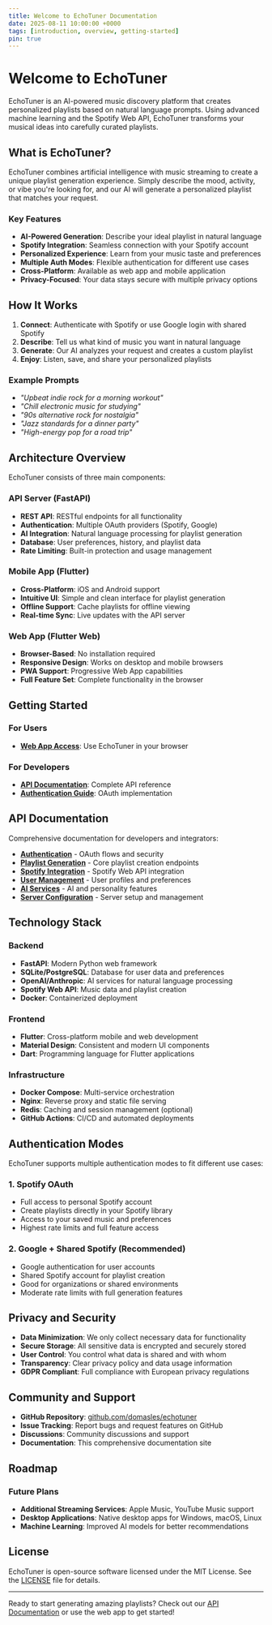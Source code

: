 ```yaml
---
title: Welcome to EchoTuner Documentation
date: 2025-08-11 10:00:00 +0000
tags: [introduction, overview, getting-started]
pin: true
---
```


# Welcome to EchoTuner

EchoTuner is an AI-powered music discovery platform that creates personalized playlists based on natural language prompts. Using advanced machine learning and the Spotify Web API, EchoTuner transforms your musical ideas into carefully curated playlists.

## What is EchoTuner?

EchoTuner combines artificial intelligence with music streaming to create a unique playlist generation experience. Simply describe the mood, activity, or vibe you're looking for, and our AI will generate a personalized playlist that matches your request.

### Key Features

- **AI-Powered Generation**: Describe your ideal playlist in natural language
- **Spotify Integration**: Seamless connection with your Spotify account
- **Personalized Experience**: Learn from your music taste and preferences
- **Multiple Auth Modes**: Flexible authentication for different use cases
- **Cross-Platform**: Available as web app and mobile application
- **Privacy-Focused**: Your data stays secure with multiple privacy options

## How It Works

1. **Connect**: Authenticate with Spotify or use Google login with shared Spotify
2. **Describe**: Tell us what kind of music you want in natural language
3. **Generate**: Our AI analyzes your request and creates a custom playlist
4. **Enjoy**: Listen, save, and share your personalized playlists

### Example Prompts

- *"Upbeat indie rock for a morning workout"*
- *"Chill electronic music for studying"*
- *"90s alternative rock for nostalgia"*
- *"Jazz standards for a dinner party"*
- *"High-energy pop for a road trip"*

## Architecture Overview

EchoTuner consists of three main components:

### API Server (FastAPI)
- **REST API**: RESTful endpoints for all functionality
- **Authentication**: Multiple OAuth providers (Spotify, Google)
- **AI Integration**: Natural language processing for playlist generation
- **Database**: User preferences, history, and playlist data
- **Rate Limiting**: Built-in protection and usage management

### Mobile App (Flutter)
- **Cross-Platform**: iOS and Android support
- **Intuitive UI**: Simple and clean interface for playlist generation
- **Offline Support**: Cache playlists for offline viewing
- **Real-time Sync**: Live updates with the API server

### Web App (Flutter Web)
- **Browser-Based**: No installation required
- **Responsive Design**: Works on desktop and mobile browsers
- **PWA Support**: Progressive Web App capabilities
- **Full Feature Set**: Complete functionality in the browser

## Getting Started

### For Users
- **[Web App Access](https://echotuner.domax.lt)**: Use EchoTuner in your browser

### For Developers
- **[API Documentation](/categories/api-documentation/)**: Complete API reference
- **[Authentication Guide](/posts/api-authentication/)**: OAuth implementation

## API Documentation

Comprehensive documentation for developers and integrators:

- **[Authentication](/posts/api-authentication/)** - OAuth flows and security
- **[Playlist Generation](/posts/api-playlists/)** - Core playlist creation endpoints
- **[Spotify Integration](/posts/api-spotify/)** - Spotify Web API integration
- **[User Management](/posts/api-users/)** - User profiles and preferences
- **[AI Services](/posts/api-personality/)** - AI and personality features
- **[Server Configuration](/posts/api-config/)** - Server setup and management

## Technology Stack

### Backend
- **FastAPI**: Modern Python web framework
- **SQLite/PostgreSQL**: Database for user data and preferences
- **OpenAI/Anthropic**: AI services for natural language processing
- **Spotify Web API**: Music data and playlist creation
- **Docker**: Containerized deployment

### Frontend
- **Flutter**: Cross-platform mobile and web development
- **Material Design**: Consistent and modern UI components
- **Dart**: Programming language for Flutter applications

### Infrastructure
- **Docker Compose**: Multi-service orchestration
- **Nginx**: Reverse proxy and static file serving
- **Redis**: Caching and session management (optional)
- **GitHub Actions**: CI/CD and automated deployments

## Authentication Modes

EchoTuner supports multiple authentication modes to fit different use cases:

### 1. Spotify OAuth
- Full access to personal Spotify account
- Create playlists directly in your Spotify library
- Access to your saved music and preferences
- Highest rate limits and full feature access

### 2. Google + Shared Spotify (Recommended)
- Google authentication for user accounts
- Shared Spotify account for playlist creation
- Good for organizations or shared environments
- Moderate rate limits with full generation features

## Privacy and Security

- **Data Minimization**: We only collect necessary data for functionality
- **Secure Storage**: All sensitive data is encrypted and securely stored
- **User Control**: You control what data is shared and with whom
- **Transparency**: Clear privacy policy and data usage information
- **GDPR Compliant**: Full compliance with European privacy regulations

## Community and Support

- **GitHub Repository**: [github.com/domasles/echotuner](https://github.com/domasles/echotuner)
- **Issue Tracking**: Report bugs and request features on GitHub
- **Discussions**: Community discussions and support
- **Documentation**: This comprehensive documentation site

## Roadmap

### Future Plans
- **Additional Streaming Services**: Apple Music, YouTube Music support
- **Desktop Applications**: Native desktop apps for Windows, macOS, Linux
- **Machine Learning**: Improved AI models for better recommendations

## License

EchoTuner is open-source software licensed under the MIT License. See the [LICENSE](https://github.com/domasles/echotuner/blob/main/LICENSE) file for details.

---

Ready to start generating amazing playlists? Check out our [API Documentation](/categories/api-documentation/) or use the web app to get started!
